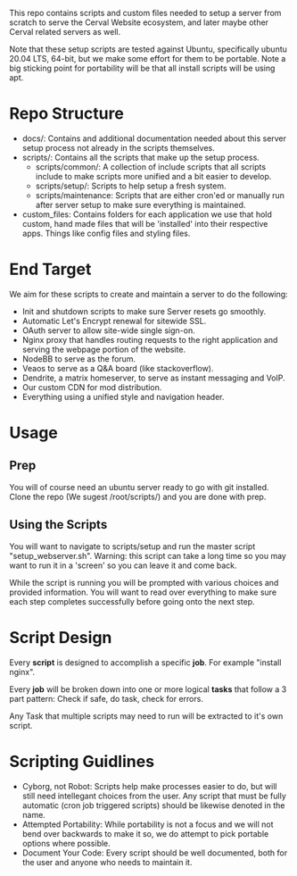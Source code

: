 This repo contains scripts and custom files needed to setup a server from scratch to serve the Cerval Website ecosystem, and later maybe other Cerval related servers as well.

Note that these setup scripts are tested against Ubuntu, specifically ubuntu 20.04 LTS, 64-bit, but we make some effort for them to be portable. Note a big sticking point for portability will be that all install scripts will be using apt. 

# Repo Structure

* docs/: Contains and additional documentation needed about this server setup process not already in the scripts themselves.
* scripts/: Contains all the scripts that make up the setup process.
  * scripts/common/: A collection of include scripts that all scripts include to make scripts more unified and a bit easier to develop.
  * scripts/setup/: Scripts to help setup a fresh system.
  * scripts/maintenance: Scripts that are either cron'ed or manually run after server setup to make sure everything is maintained. 
* custom_files: Contains folders for each application we use that hold custom, hand made files that will be 'installed' into their respective apps. Things like config files and styling files.


# End Target

We aim for these scripts to create and maintain a server to do the following:

* Init and shutdown scripts to make sure Server resets go smoothly.
* Automatic Let's Encrypt renewal for sitewide SSL.
* OAuth server to allow site-wide single sign-on.
* Nginx proxy that handles routing requests to the right application and serving the webpage portion of the website.
* NodeBB to serve as the forum.
* Veaos to serve as a Q&A board (like stackoverflow).
* Dendrite, a matrix homeserver, to serve as instant messaging and VoIP.
* Our custom CDN for mod distribution.
* Everything using a unified style and navigation header.

# Usage

## Prep

You will of course need an ubuntu server ready to go with git installed. Clone the repo (We sugest /root/scripts/) and you are done with prep.


## Using the Scripts

You will want to navigate to scripts/setup and run the master script "setup_webserver.sh". Warning: this script can take a long time so you may want to run it in a 'screen' so you can leave it and come back.

While the script is running you will be prompted with various choices and provided information. You will want to read over everything to make sure each step completes successfully before going onto the next step.


# Script Design

Every __script__ is designed to accomplish a specific __job__. For example "install nginx".

Every __job__ will be broken down into one or more logical __tasks__ that follow a 3 part pattern: Check if safe, do task, check for errors. 

Any Task that multiple scripts may need to run will be extracted to it's own script.

# Scripting Guidlines

* Cyborg, not Robot: Scripts help make processes easier to do, but will still need intellegant choices from the user. Any script that must be fully automatic (cron job triggered scripts) should be likewise denoted in the name.
* Attempted Portability: While portability is not a focus and we will not bend over backwards to make it so, we do attempt to pick portable options where possible.
* Document Your Code: Every script should be well documented, both for the user and anyone who needs to maintain it.


